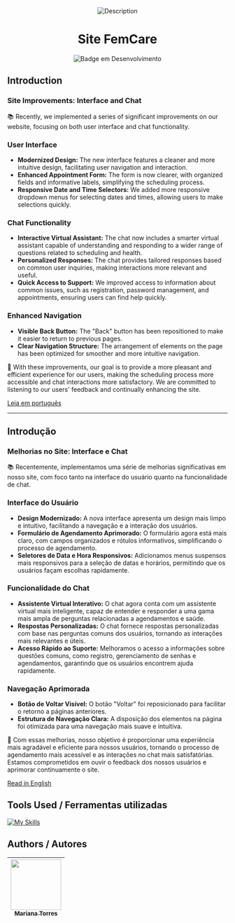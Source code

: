 <div align="center">
  <img src="https://capsule-render.vercel.app/api?type=waving&color=00BFFF&height=120&section=header" alt="Description" />
</div>
<div align="center">
  <h1 align="center">
    Site FemCare
  </h1>
</div>

<p align="center">
  <img src="http://img.shields.io/static/v1?label=STATUS&message=EM%20DESENVOLVIMENTO&color=GREEN&style=for-the-badge" alt="Badge em Desenvolvimento">
</p>

## Introduction

### Site Improvements: Interface and Chat

📚 Recently, we implemented a series of significant improvements on our website, focusing on both user interface and chat functionality.

### User Interface

- **Modernized Design:** The new interface features a cleaner and more intuitive design, facilitating user navigation and interaction.
- **Enhanced Appointment Form:** The form is now clearer, with organized fields and informative labels, simplifying the scheduling process.
- **Responsive Date and Time Selectors:** We added more responsive dropdown menus for selecting dates and times, allowing users to make selections quickly.

### Chat Functionality

- **Interactive Virtual Assistant:** The chat now includes a smarter virtual assistant capable of understanding and responding to a wider range of questions related to scheduling and health.
- **Personalized Responses:** The chat provides tailored responses based on common user inquiries, making interactions more relevant and useful.
- **Quick Access to Support:** We improved access to information about common issues, such as registration, password management, and appointments, ensuring users can find help quickly.

### Enhanced Navigation

- **Visible Back Button:** The "Back" button has been repositioned to make it easier to return to previous pages.
- **Clear Navigation Structure:** The arrangement of elements on the page has been optimized for smoother and more intuitive navigation.

🌟 With these improvements, our goal is to provide a more pleasant and efficient experience for our users, making the scheduling process more accessible and chat interactions more satisfactory. We are committed to listening to our users' feedback and continually enhancing the site.

[Leia em português](https://github.com/Mariana-rgb/Site-FemCare/edit/main/README.md#introdu%C3%A7%C3%A3o)

---

## Introdução

### Melhorias no Site: Interface e Chat

📚 Recentemente, implementamos uma série de melhorias significativas em nosso site, com foco tanto na interface do usuário quanto na funcionalidade de chat.

### Interface do Usuário

- **Design Modernizado:** A nova interface apresenta um design mais limpo e intuitivo, facilitando a navegação e a interação dos usuários.
- **Formulário de Agendamento Aprimorado:** O formulário agora está mais claro, com campos organizados e rótulos informativos, simplificando o processo de agendamento.
- **Seletores de Data e Hora Responsivos:** Adicionamos menus suspensos mais responsivos para a seleção de datas e horários, permitindo que os usuários façam escolhas rapidamente.

### Funcionalidade do Chat

- **Assistente Virtual Interativo:** O chat agora conta com um assistente virtual mais inteligente, capaz de entender e responder a uma gama mais ampla de perguntas relacionadas a agendamentos e saúde.
- **Respostas Personalizadas:** O chat fornece respostas personalizadas com base nas perguntas comuns dos usuários, tornando as interações mais relevantes e úteis.
- **Acesso Rápido ao Suporte:** Melhoramos o acesso a informações sobre questões comuns, como registro, gerenciamento de senhas e agendamentos, garantindo que os usuários encontrem ajuda rapidamente.

### Navegação Aprimorada

- **Botão de Voltar Visível:** O botão "Voltar" foi reposicionado para facilitar o retorno a páginas anteriores.
- **Estrutura de Navegação Clara:** A disposição dos elementos na página foi otimizada para uma navegação mais suave e intuitiva.

🌟 Com essas melhorias, nosso objetivo é proporcionar uma experiência mais agradável e eficiente para nossos usuários, tornando o processo de agendamento mais acessível e as interações no chat mais satisfatórias. Estamos comprometidos em ouvir o feedback dos nossos usuários e aprimorar continuamente o site.

[Read in English](https://github.com/Mariana-rgb/Site-FemCare/edit/main/README.md#introduction)

## Tools Used / Ferramentas utilizadas

[![My Skills](https://skillicons.dev/icons?i=js,html,css,vscode)](https://skillicons.dev)

## Authors /  Autores

| [<img loading="lazy" src="https://avatars.githubusercontent.com/u/176588930?v=4" width=115><br><sub>Mariana Torres</sub>](https://github.com/Mariana-rgb) |
| :---: |
